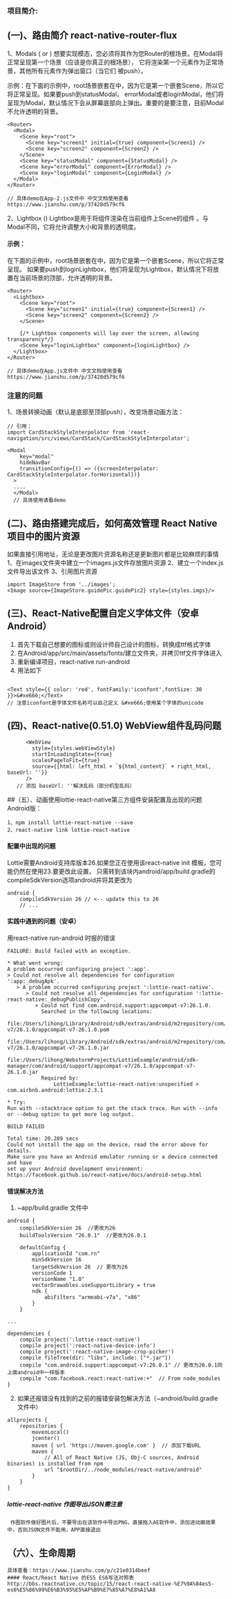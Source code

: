 ### 项目简介:

## (一)、路由简介 react-native-router-flux

1、Modals (<Modal> or <Scene modal>)
想要实现模态，您必须将其<Modal>作为您Router的根场景。在Modal将正常呈现第一个场景（应该是你真正的根场景），
它将渲染第一个元素作为正常场景，其他所有元素作为弹出窗口（当它们 被push）。

示例：在下面的示例中，root场景嵌套在<Modal>中，因为它是第一个嵌套Scene，所以它将正常呈现。如果要push到statusModal，
errorModal或者loginModal，他们将呈现为Modal，默认情况下会从屏幕底部向上弹出。重要的是要注意，目前Modal不允许透明的背景。

```
<Router>
  <Modal>
    <Scene key="root">
      <Scene key="screen1" initial={true} component={Screen1} />
      <Scene key="screen2" component={Screen2} />
    </Scene>
    <Scene key="statusModal" component={StatusModal} />
    <Scene key="errorModal" component={ErrorModal} />
    <Scene key="loginModal" component={LoginModal} />
  </Modal>
</Router>

// 具体demo在App-2.js文件中 中文文档使用查看 https://www.jianshu.com/p/37428d579cf6

```

2、Lightbox (<Lightbox>)
Lightbox是用于将组件渲染在当前组件上Scene的组件 。与Modal不同，它将允许调整大小和背景的透明度。
#### 示例：
在下面的示例中，root场景嵌套在中<Lightbox>，因为它是第一个嵌套Scene，所以它将正常呈现。
如果要push到loginLightbox，他们将呈现为Lightbox，默认情况下将放置在当前场景的顶部，允许透明的背景。

```
<Router>
  <Lightbox>
    <Scene key="root">
      <Scene key="screen1" initial={true} component={Screen1} />
      <Scene key="screen2" component={Screen2} />
    </Scene>

    {/* Lightbox components will lay over the screen, allowing transparency*/}
    <Scene key="loginLightbox" component={loginLightbox} />
  </Lightbox>
</Router>

// 具体demo在App.js文件中 中文文档使用查看 https://www.jianshu.com/p/37428d579cf6

```

### 注意的问题
1、场景转换动画（默认是底部至顶部push），改变场景动画方法：

```
// 引用：
import CardStackStyleInterpolator from 'react-navigation/src/views/CardStack/CardStackStyleInterpolator';

<Modal
    key="modal"
    hideNavBar
    transitionConfig={() => ({screenInterpolator: CardStackStyleInterpolator.forHorizontal})}
  >
  ....
  </Modal>
  // 具体使用请看demo
```

## (二)、路由搭建完成后，如何高效管理 React Native 项目中的图片资源
如果直接引用地址，无论是更改图片资源名称还是更新图片都是比较麻烦的事情
1、在images文件夹中建立一个images.js文件存放图片资源
2、建立一个index.js文件导出该文件
3、引用图片资源

```
import ImageStore from '../images';
<Image source={ImageStore.guidePic.guidePic2} style={styles.imgs}/>

```

## (三)、React-Native配置自定义字体文件（安卓Android）

1. 首先下载自己想要的图标或则设计师自己设计的图标，转换成ttf格式字体
2. 在Android/app/src/main/assets/fonts/建立文件夹，并拷贝ttf文件字体进入
3. 重新编译项目，react-native run-android
4. 用法如下

```

<Text style={{ color: 'red', fontFamily:'iconfont',fontSize: 30 }}>&#xe666;</Text>
// 注意iconfont是字体文件名称可以自己定义 &#xe666;使用某个字体的unicode

```

## (四)、React-native(0.51.0) WebView组件乱码问题
```
      <WebView
        style={styles.webViewStyle}
        startInLoadingState={true}
        scalesPageToFit={true}
        source={{html: left_html + `${html_content}` + right_html, baseUrl: ''}}
      />
   // 添加 baseUrl: ''解决乱码（部分机型乱码）

```

##（五）、动画使用lottie-react-native第三方组件安装配置及出现的问题
Android版：

```
1、npm install lottie-react-native --save
2、react-native link lottie-react-native

```

#### 配置中出现的问题
Lottie需要Android支持库版本26.如果您正在使用该react-native init 模板，您可能仍然在使用23.要更改此设置，
只需转到该块内android/app/build.gradle的compileSdkVersion选项android并将其更改为

```
android {
    compileSdkVersion 26 // <-- update this to 26
    // ...
```

#### 实践中遇到的问题（安卓）
用react-native run-android 时报的错误

```
FAILURE: Build failed with an exception.

* What went wrong:
A problem occurred configuring project ':app'.
> Could not resolve all dependencies for configuration ':app:_debugApk'.
   > A problem occurred configuring project ':lottie-react-native'.
      > Could not resolve all dependencies for configuration ':lottie-react-native:_debugPublishCopy'.
         > Could not find com.android.support:appcompat-v7:26.1.0.
           Searched in the following locations:
               file:/Users/lihong/Library/Android/sdk/extras/android/m2repository/com/android/support/appcompat-v7/26.1.0/appcompat-v7-26.1.0.pom
               file:/Users/lihong/Library/Android/sdk/extras/android/m2repository/com/android/support/appcompat-v7/26.1.0/appcompat-v7-26.1.0.jar
               file:/Users/lihong/WebstormProjects/LottieExample/android/sdk-manager/com/android/support/appcompat-v7/26.1.0/appcompat-v7-26.1.0.jar
           Required by:
               LottieExample:lottie-react-native:unspecified > com.airbnb.android:lottie:2.3.1

* Try:
Run with --stacktrace option to get the stack trace. Run with --info or --debug option to get more log output.

BUILD FAILED

Total time: 20.289 secs
Could not install the app on the device, read the error above for details.
Make sure you have an Android emulator running or a device connected and have
set up your Android development environment:
https://facebook.github.io/react-native/docs/android-setup.html

```
#### 错误解决方法
1. ~app/build.gradle 文件中

```
android {
    compileSdkVersion 26  //更改为26
    buildToolsVersion "26.0.1"  //更改为26.0.1

    defaultConfig {
        applicationId "com.rn"
        minSdkVersion 16
        targetSdkVersion 26  // 更改为26
        versionCode 1
        versionName "1.0"
        vectorDrawables.useSupportLibrary = true
        ndk {
            abiFilters "armeabi-v7a", "x86"
        }
    }

...

dependencies {
    compile project(':lottie-react-native')
    compile project(':react-native-device-info')
    compile project(':react-native-image-crop-picker')
    compile fileTree(dir: "libs", include: ["*.jar"])
    compile "com.android.support:appcompat-v7:26.0.1" // 更改为26.0.1同上面android中一样版本
    compile "com.facebook.react:react-native:+"  // From node_modules
}
```

2. 如果还报错没有找到的之前的报错安装包解决方法（~android/build.gradle 文件中）

```
allprojects {
    repositories {
        mavenLocal()
        jcenter()
        maven { url 'https://maven.google.com' }  // 添加下载URL
        maven {
            // All of React Native (JS, Obj-C sources, Android binaries) is installed from npm
            url "$rootDir/../node_modules/react-native/android"
        }
    }
}

```

##### lottie-react-native 作图导出JSON需注意

```
 作图软件做好图片后，不要导出在该软件中导出PNG，直接拖入AE软件中，添加进动画效果中，否则JSON文件不能用，APP直接退出

```

## （六）、生命周期
    具体查看：https://www.jianshu.com/p/c21e0314beef
    #### React/React Native 的ES5 ES6写法对照表 http://bbs.reactnative.cn/topic/15/react-react-native-%E7%9A%84es5-es6%E5%86%99%E6%B3%95%E5%AF%B9%E7%85%A7%E8%A1%A8